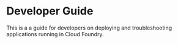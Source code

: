 Developer Guide
====

This is a  a guide for developers on deploying and troubleshooting applications running in Cloud Foundry. 
